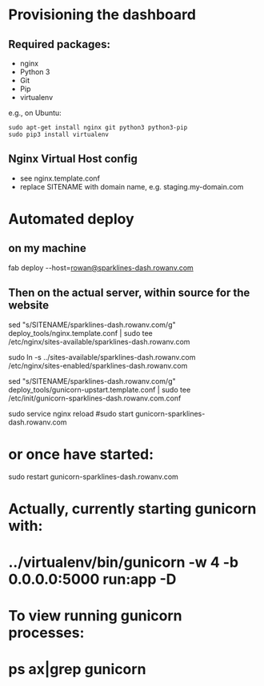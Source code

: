Provisioning the dashboard
==========================

## Required packages:

* nginx
* Python 3
* Git
* Pip
* virtualenv

e.g., on Ubuntu:

	sudo apt-get install nginx git python3 python3-pip
	sudo pip3 install virtualenv

## Nginx Virtual Host config

* see nginx.template.conf
* replace SITENAME with domain name, e.g. staging.my-domain.com


# Automated deploy
## on my machine

fab deploy --host=rowan@sparklines-dash.rowanv.com


## Then on the actual server, within source for the website

sed "s/SITENAME/sparklines-dash.rowanv.com/g" \
    deploy_tools/nginx.template.conf | sudo tee \
    /etc/nginx/sites-available/sparklines-dash.rowanv.com

sudo ln -s ../sites-available/sparklines-dash.rowanv.com \
    /etc/nginx/sites-enabled/sparklines-dash.rowanv.com

sed "s/SITENAME/sparklines-dash.rowanv.com/g" \
    deploy_tools/gunicorn-upstart.template.conf | sudo tee \
    /etc/init/gunicorn-sparklines-dash.rowanv.com.conf

sudo service nginx reload
#sudo start gunicorn-sparklines-dash.rowanv.com
# or once have started:
sudo restart gunicorn-sparklines-dash.rowanv.com
# Actually, currently starting gunicorn with:
# ../virtualenv/bin/gunicorn -w 4 -b 0.0.0.0:5000 run:app -D
# To view running gunicorn processes:
# ps ax|grep gunicorn
